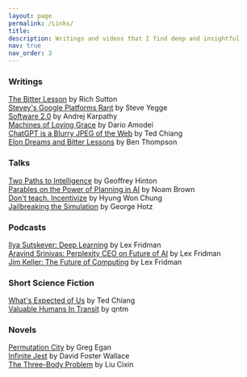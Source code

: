 ```yaml
---
layout: page
permalink: /Links/
title: 
description: Writings and videos that I find deep and insightful
nav: true
nav_order: 3
---
```


### Writings
[The Bitter Lesson](http://www.incompleteideas.net/IncIdeas/BitterLesson.html) by Rich Sutton   
[Stevey's Google Platforms Rant](https://gist.github.com/chitchcock/1281611) by Steve Yegge   
[Software 2.0](https://medium.com/@karpathy/software-2-0-a64152b37c35) by Andrej Karpathy   
[Machines of Loving Grace](https://darioamodei.com/machines-of-loving-grace) by Dario Amodei   
[ChatGPT is a Blurry JPEG of the Web](https://www.newyorker.com/tech/annals-of-technology/chatgpt-is-a-blurry-jpeg-of-the-web) by Ted Chiang   
[Elon Dreams and Bitter Lessons](https://stratechery.com/2024/elon-dreams-and-bitter-lessons) by Ben Thompson   

### Talks
[Two Paths to Intelligence](https://youtube.com/watch?v=rGgGOccMEiY) by Geoffrey Hinton   
[Parables on the Power of Planning in AI](https://youtube.com/watch?v=eaAonE58sLU) by Noam Brown   
[Don't teach. Incentivize](https://youtube.com/watch?v=kYWUEV_e2ss) by Hyung Won Chung   
[Jailbreaking the Simulation](https://www.youtube.com/watch?v=ESXOAJRdcwQ) by George Hotz   

### Podcasts
[Ilya Sutskever: Deep Learning](https://www.youtube.com/watch?v=13CZPWmke6A) by Lex Fridman   
[Aravind Srinivas: Perplexity CEO on Future of AI](https://youtube.com/watch?v=e-gwvmhyU7A) by Lex Fridman   
[Jim Keller: The Future of Computing](https://youtube.com/watch?v=G4hL5Om4IJ4) by Lex Fridman   

### Short Science Fiction
[What's Expected of Us](https://www.nature.com/articles/436150a) by Ted Chiang   
[Valuable Humans In Transit](https://qntm.org/transi) by qntm   

### Novels
[Permutation City](https://en.wikipedia.org/wiki/Permutation_City) by Greg Egan   
[Infinite Jest](https://en.wikipedia.org/wiki/Infinite_Jest) by David Foster Wallace   
[The Three-Body Problem](https://en.wikipedia.org/wiki/The_Three-Body_Problem_(novel)) by Liu Cixin   